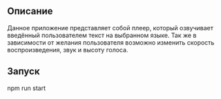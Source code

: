 ## Описание
Данное приложение представляет собой плеер, который озвучивает введённый пользователем текст на выбранном языке. Так же в зависимости от желания пользователя возможно изменить скорость воспроизведения, звук и высоту голоса.

## Запуск
npm run start